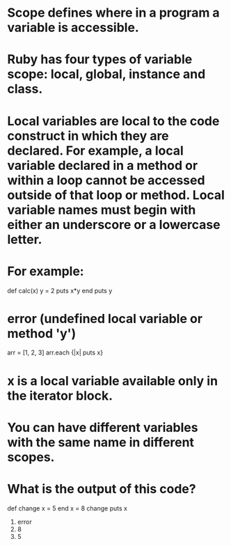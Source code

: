 # Scope defines where in a program a variable is accessible.
# Ruby has four types of variable scope: local, global, instance and class.

# Local variables are local to the code construct in which they are declared. For example, a local variable declared in a method or within a loop cannot be accessed outside of that loop or method. Local variable names must begin with either an underscore or a lowercase letter. 

# For example:

def calc(x)
  y = 2
  puts x*y
end
puts y 

# error (undefined local variable or method 'y')

arr = [1, 2, 3]
arr.each {|x| puts x}

# x is a local variable available only in the iterator block.

# You can have different variables with the same name in different scopes.

# What is the output of this code?
def change
  x = 5
end
x = 8
change
puts x

1) error
2) 8
3) 5
